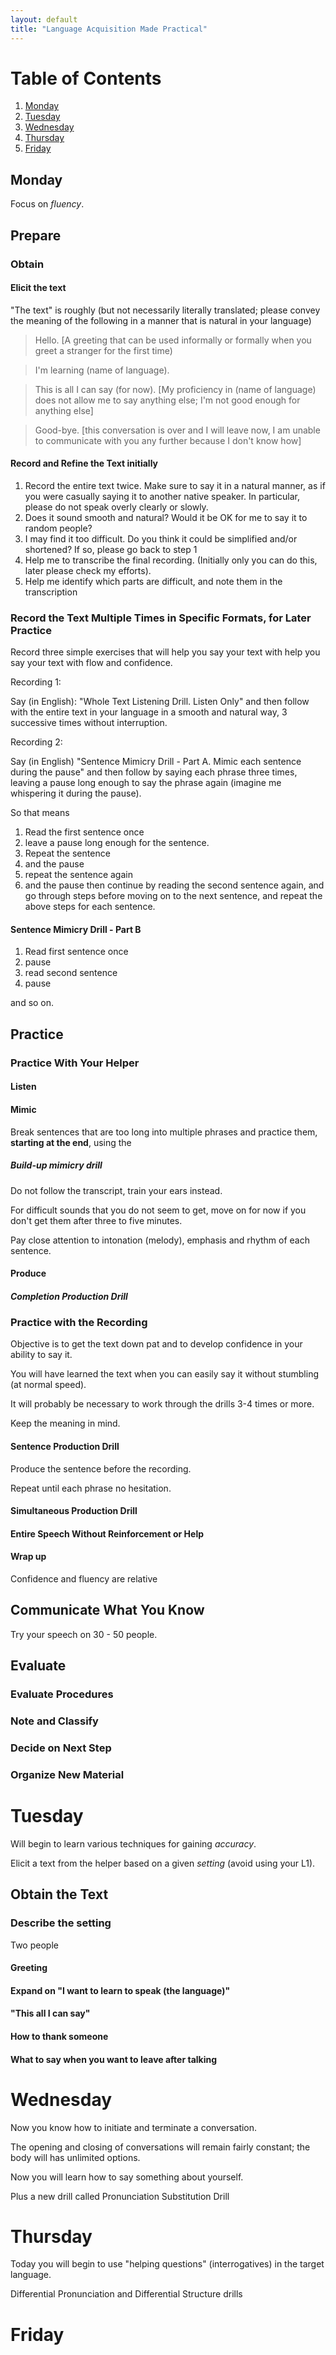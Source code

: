 ```yaml
---
layout: default
title: "Language Acquisition Made Practical"
---
```

# Table of Contents
1. [Monday](#Monday)
2. [Tuesday](#Tuesday)
3. [Wednesday](#Wednesday)
4. [Thursday](#Thursday)
5. [Friday](#Friday)


## Monday<a name="Monday"/>

Focus on *fluency*.

## Prepare

### Obtain
#### Elicit the text
"The text" is roughly (but not necessarily literally translated; please convey the meaning of the following in a manner that is natural in your language)

> Hello. [A greeting that can be used informally or formally when you greet a stranger for the first time)

> I'm learning (name of language).

> This is all I can say (for now). [My proficiency in (name of language) does not allow me to say anything else; I'm not good enough for anything else]

> Good-bye. [this conversation is over and I will leave now, I am unable to communicate with you any further because I don't know how]

#### Record and Refine the Text initially

1. Record the entire text twice. Make sure to say it in a natural manner, as if you were casually saying it to another native speaker. In particular, please do not speak overly clearly or slowly.
2. Does it sound smooth and natural? Would it be OK for me to say it to random people?
3. I may find it too difficult. Do you think it could be simplified and/or shortened? If so, please go back to step 1
4. Help me to transcribe the final recording. (Initially only you can do this, later please check my efforts).
5. Help me identify which parts are difficult, and note them in the transcription

### Record the Text Multiple Times in Specific Formats, for Later Practice

Record three simple exercises that will help you say your text with help you say your text with flow and confidence.

Recording 1:

Say (in English):
"Whole Text Listening Drill. Listen Only"
and then follow with the entire text in your language in a smooth and natural way,
3 successive times without interruption.

Recording 2:

Say (in English)
"Sentence Mimicry Drill - Part A. Mimic each sentence during the pause"
and then follow by saying each phrase three times, leaving a pause long enough to say the phrase again (imagine me whispering it during the pause).

So that means
1. Read the first sentence once
2. leave a pause long enough for the sentence.
3. Repeat the sentence
4. and the pause
5. repeat the sentence again
6. and the pause 
then continue by reading the second sentence again, and go through steps 
before moving on to the next sentence, and repeat the above steps for each sentence.

#### Sentence Mimicry Drill - Part B
1. Read first sentence once
2. pause 
3. read second sentence
4. pause

and so on.

## Practice

### Practice With Your Helper

#### Listen

#### Mimic

Break sentences that are too long into multiple phrases and practice them, **starting at the end**, using the 
##### Build-up mimicry drill

Do not follow the transcript, train your ears instead.

For difficult sounds that you do not seem to get, move on for now if you don't get them after three to five minutes.

Pay close attention to intonation (melody), emphasis and rhythm of each sentence.

#### Produce

##### Completion Production Drill

### Practice with the Recording

Objective is to get the text down pat and to develop confidence in your ability to say it.

You will have learned the text when you can easily say it without stumbling (at normal speed).

It will probably be necessary to work through the drills 3-4 times or more.

Keep the meaning in mind.

#### Sentence Production Drill
Produce the sentence before the recording.

Repeat until each phrase no hesitation.

#### Simultaneous Production Drill

#### Entire Speech Without Reinforcement or Help

#### Wrap up

Confidence and fluency are relative

## Communicate What You Know

Try your speech on 30 - 50 people.

## Evaluate

### Evaluate Procedures

### Note and Classify

### Decide on Next Step

### Organize New Material

# Tuesday<a name="Tuesday"/>

Will begin to learn various techniques for gaining *accuracy*.

Elicit a text from the helper based on a given *setting* (avoid using your L1).

## Obtain the Text

### Describe the setting
Two people
#### Greeting
#### Expand on "I want to learn to speak (the language)"
#### "This all I can say"
#### How to thank someone
#### What to say when you want to leave after talking

# Wednesday<a name="Wednesday"/>
Now you know how to initiate and terminate a conversation.

The opening and closing of conversations will remain fairly constant; the body will has unlimited options.

Now you will learn how to say something about yourself.

Plus a new drill called Pronunciation Substitution Drill

# Thursday<a name="Thursday"/>

Today you will begin to use "helping questions" (interrogatives) in the target language.

Differential Pronunciation and Differential Structure drills
# Friday<a name="Friday"/>
